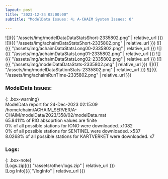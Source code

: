 ```yaml
---
layout: post
title: "2023-12-24 02:00:00"
subtitle: "ModelData Issues: 4; A-CHAIM System Issues: 0"

---
```


![]({{ "/assets/img/modelDataDataStatsShort-2335802.png" | relative_url }})
![]({{ "/assets/img/achaimDataStatsShort-2335802.png" | relative_url }})
![]({{ "/assets/img/achaimDataStatsLong00-2335802.png" | relative_url }})
![]({{ "/assets/img/achaimDataStatsLong01-2335802.png" | relative_url }})
![]({{ "/assets/img/achaimDataStatsLong02-2335802.png" | relative_url }})
![]({{ "/assets/img/modelDataDataStats-2335802.png" | relative_url }})
![]({{ "/assets/img/modelDataStationStats-2335802.png" | relative_url }})
![]({{ "/assets/img/achaimRunTime-2335802.png" | relative_url }})


### ModelData Issues:  
  
{: .box-warning}  
 ModelData report for 24-Dec-2023 02:15:09   
 /home/chaim/ACHAIM_SERVER/A-CHAIM/modelData/2023/358/02/modelData.mat   
 65.8411% of RIO absoprtion values are finite   
 0% of all possible stations for IONO were downloaded. x1082   
 0% of all possible stations for SENTINEL were downloaded. x537   
 8.0268% of all possible stations for KARTVERKET were downloaded. x7   
  


### Logs:  
  
{: .box-note}  
[Logs.zip]({{ "/assets/other/logs.zip" | relative_url }})  
[Log Info]({{ "/logInfo" | relative_url }})  
